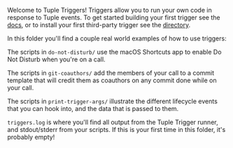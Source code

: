 Welcome to Tuple Triggers! Triggers allow you to run your own code in response to Tuple events. To get started building your first trigger see the [docs](https://tuple.app/triggers/docs), or to install your first third-party trigger see the [directory](https://tuple.app/triggers/directory).

In this folder you'll find a couple real world examples of how to use triggers:

The scripts in `do-not-disturb/` use the macOS Shortcuts app to enable Do Not Disturb when you're on a call.

The scripts in `git-coauthors/` add the members of your call to a commit template that will credit them as coauthors on any commit done while on your call.

The scripts in `print-trigger-args/` illustrate the different lifecycle events that you can hook into, and the data that is passed to them.

`triggers.log` is where you'll find all output from the Tuple Trigger runner, and stdout/stderr from your scripts. If this is your first time in this folder, it's probably empty!
